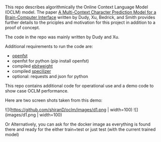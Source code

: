 This repo describes algorithmically the Online Context Language Model (OCLM) model. The paper [A Multi-Context Character Prediction Model for a Brain-Computer Interface](http://aclweb.org/anthology/W18-1210) written by Dudy, Xu, Bedrick, and Smith provides further details to the priciples and motivation for this project in addition to a proof of concept.

The code in the repo was mainly written by Dudy and Xu.

Additional requirements to run the code are:
  * [openfst](http://www.openfst.org/twiki/bin/view/FST/WebHome)
  * openfst for python (pip install openfst)
  * compiled [ebitweight](https://github.com/shiranD/ebitweight)
  * compiled [specilizer](https://github.com/shiranD/specializer)
  * optional: requests and json for python

This repo contains additional code for operational use and a demo code to show case OCLM performance.

Here are two screen shots taken from this demo:


![](https://github.com/shiranD/oclm/images/d1.png | width=100)
![](images/d1.png | width=100)


Or Alternatively, you can ask for the docker image as everything is found there and ready for the either train+test or just test (with the current trained model)
